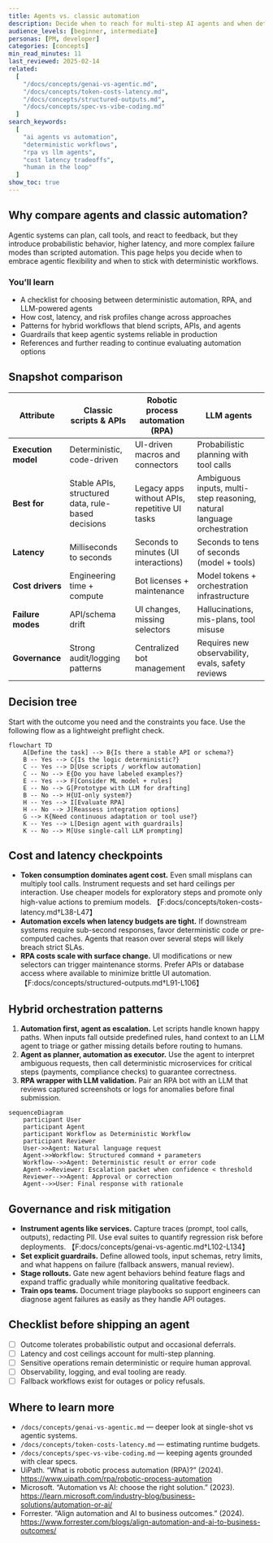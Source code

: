 ```yaml
---
title: Agents vs. classic automation
description: Decide when to reach for multi-step AI agents and when deterministic automation is faster, cheaper, and safer.
audience_levels: [beginner, intermediate]
personas: [PM, developer]
categories: [concepts]
min_read_minutes: 11
last_reviewed: 2025-02-14
related:
  [
    "/docs/concepts/genai-vs-agentic.md",
    "/docs/concepts/token-costs-latency.md",
    "/docs/concepts/structured-outputs.md",
    "/docs/concepts/spec-vs-vibe-coding.md"
  ]
search_keywords:
  [
    "ai agents vs automation",
    "deterministic workflows",
    "rpa vs llm agents",
    "cost latency tradeoffs",
    "human in the loop"
  ]
show_toc: true
---
```


## Why compare agents and classic automation?
Agentic systems can plan, call tools, and react to feedback, but they introduce probabilistic behavior, higher latency, and more complex failure modes than scripted automation. This page helps you decide when to embrace agentic flexibility and when to stick with deterministic workflows.

### You’ll learn
- A checklist for choosing between deterministic automation, RPA, and LLM-powered agents
- How cost, latency, and risk profiles change across approaches
- Patterns for hybrid workflows that blend scripts, APIs, and agents
- Guardrails that keep agentic systems reliable in production
- References and further reading to continue evaluating automation options

## Snapshot comparison

| Attribute | Classic scripts & APIs | Robotic process automation (RPA) | LLM agents |
| --- | --- | --- | --- |
| **Execution model** | Deterministic, code-driven | UI-driven macros and connectors | Probabilistic planning with tool calls |
| **Best for** | Stable APIs, structured data, rule-based decisions | Legacy apps without APIs, repetitive UI tasks | Ambiguous inputs, multi-step reasoning, natural language orchestration |
| **Latency** | Milliseconds to seconds | Seconds to minutes (UI interactions) | Seconds to tens of seconds (model + tools) |
| **Cost drivers** | Engineering time + compute | Bot licenses + maintenance | Model tokens + orchestration infrastructure |
| **Failure modes** | API/schema drift | UI changes, missing selectors | Hallucinations, mis-plans, tool misuse |
| **Governance** | Strong audit/logging patterns | Centralized bot management | Requires new observability, evals, safety reviews |

## Decision tree
Start with the outcome you need and the constraints you face. Use the following flow as a lightweight preflight check.

```mermaid
flowchart TD
    A[Define the task] --> B{Is there a stable API or schema?}
    B -- Yes --> C{Is the logic deterministic?}
    C -- Yes --> D[Use scripts / workflow automation]
    C -- No --> E{Do you have labeled examples?}
    E -- Yes --> F[Consider ML model + rules]
    E -- No --> G[Prototype with LLM for drafting]
    B -- No --> H{UI-only system?}
    H -- Yes --> I[Evaluate RPA]
    H -- No --> J[Reassess integration options]
    G --> K{Need continuous adaptation or tool use?}
    K -- Yes --> L[Design agent with guardrails]
    K -- No --> M[Use single-call LLM prompting]
```

## Cost and latency checkpoints

- **Token consumption dominates agent cost.** Even small misplans can multiply tool calls. Instrument requests and set hard ceilings per interaction. Use cheaper models for exploratory steps and promote only high-value actions to premium models. 【F:docs/concepts/token-costs-latency.md†L38-L47】
- **Automation excels when latency budgets are tight.** If downstream systems require sub-second responses, favor deterministic code or pre-computed caches. Agents that reason over several steps will likely breach strict SLAs.
- **RPA costs scale with surface change.** UI modifications or new selectors can trigger maintenance storms. Prefer APIs or database access where available to minimize brittle UI automation. 【F:docs/concepts/structured-outputs.md†L91-L106】

## Hybrid orchestration patterns

1. **Automation first, agent as escalation.** Let scripts handle known happy paths. When inputs fall outside predefined rules, hand context to an LLM agent to triage or gather missing details before routing to humans.
2. **Agent as planner, automation as executor.** Use the agent to interpret ambiguous requests, then call deterministic microservices for critical steps (payments, compliance checks) to guarantee correctness.
3. **RPA wrapper with LLM validation.** Pair an RPA bot with an LLM that reviews captured screenshots or logs for anomalies before final submission.

```mermaid
sequenceDiagram
    participant User
    participant Agent
    participant Workflow as Deterministic Workflow
    participant Reviewer
    User->>Agent: Natural language request
    Agent->>Workflow: Structured command + parameters
    Workflow-->>Agent: Deterministic result or error code
    Agent->>Reviewer: Escalation packet when confidence < threshold
    Reviewer-->>Agent: Approval or correction
    Agent-->>User: Final response with rationale
```

## Governance and risk mitigation

- **Instrument agents like services.** Capture traces (prompt, tool calls, outputs), redacting PII. Use eval suites to quantify regression risk before deployments. 【F:docs/concepts/genai-vs-agentic.md†L102-L134】
- **Set explicit guardrails.** Define allowed tools, input schemas, retry limits, and what happens on failure (fallback answers, manual review).
- **Stage rollouts.** Gate new agent behaviors behind feature flags and expand traffic gradually while monitoring qualitative feedback.
- **Train ops teams.** Document triage playbooks so support engineers can diagnose agent failures as easily as they handle API outages.

## Checklist before shipping an agent

- [ ] Outcome tolerates probabilistic output and occasional deferrals.
- [ ] Latency and cost ceilings account for multi-step planning.
- [ ] Sensitive operations remain deterministic or require human approval.
- [ ] Observability, logging, and eval tooling are ready.
- [ ] Fallback workflows exist for outages or policy refusals.

## Where to learn more

- `/docs/concepts/genai-vs-agentic.md` — deeper look at single-shot vs agentic systems.
- `/docs/concepts/token-costs-latency.md` — estimating runtime budgets.
- `/docs/concepts/spec-vs-vibe-coding.md` — keeping agents grounded with clear specs.
- UiPath. “What is robotic process automation (RPA)?” (2024). <https://www.uipath.com/rpa/robotic-process-automation>
- Microsoft. “Automation vs AI: choose the right solution.” (2023). <https://learn.microsoft.com/industry-blog/business-solutions/automation-or-ai/>
- Forrester. “Align automation and AI to business outcomes.” (2024). <https://www.forrester.com/blogs/align-automation-and-ai-to-business-outcomes/>
